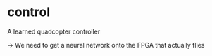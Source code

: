# control
A learned quadcopter controller

-> We need to get a neural network onto the FPGA that actually flies